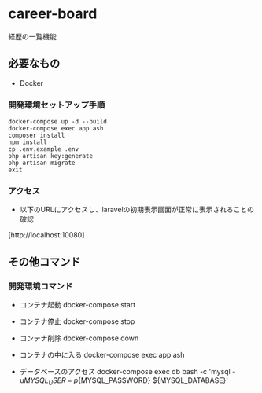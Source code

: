 # career-board
経歴の一覧機能

## 必要なもの

* Docker

### 開発環境セットアップ手順

```
docker-compose up -d --build
docker-compose exec app ash
composer install
npm install
cp .env.example .env
php artisan key:generate
php artisan migrate
exit
```

### アクセス
- 以下のURLにアクセスし、laravelの初期表示画面が正常に表示されることの確認

[http://localhost:10080]


## その他コマンド

### 開発環境コマンド

- コンテナ起動
docker-compose start

- コンテナ停止
docker-compose stop

- コンテナ削除
docker-compose down

- コンテナの中に入る
docker-compose exec app ash

- データベースのアクセス
docker-compose exec db bash -c 'mysql -u${MYSQL_USER} -p${MYSQL_PASSWORD} ${MYSQL_DATABASE}'
